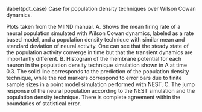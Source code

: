 \label{pdt_case} Case for population density techniques over Wilson Cowan dynamics.

Plots taken from the MIIND manual. A. Shows the mean firing rate of a neural population simulated with Wilson Cowan dynamics, labeled as a rate based model, and a population density technique with similar mean and standard deviation of neural activity. One can see that the steady state of the population activity converge in time but that the transient dynamics are importantly different. B. Histogram of the membrane potential for each neuron in the population density technique simulation shown in A at time 0.3. The solid line corresponds to the prediction of the population density technique, while the red markers correspond to error bars due to finite sample sizes in a point model simulation performed with NEST. C. The jump response of the neural population according to the NEST simulation and the population density technique. There is complete agreement within the boundaries of statistical error.
